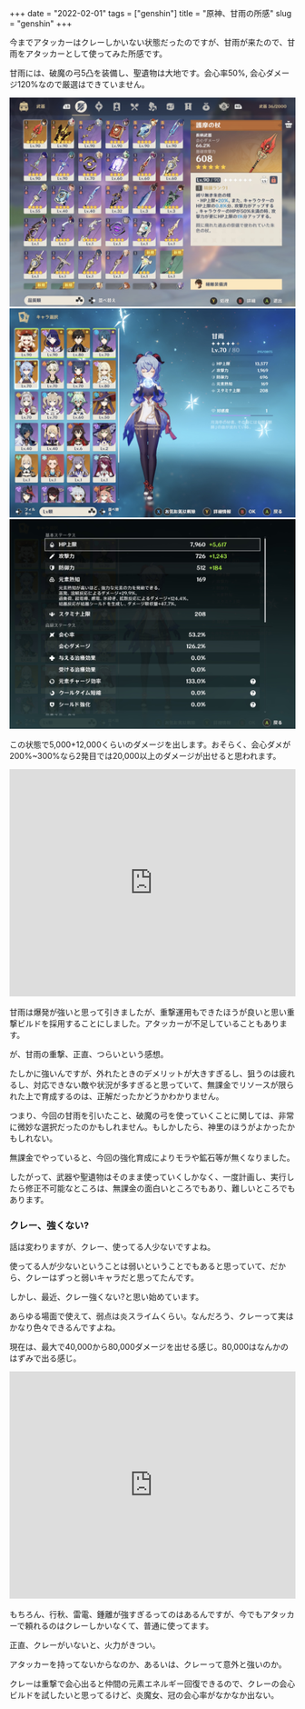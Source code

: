 +++
date = "2022-02-01"
tags = ["genshin"]
title = "原神、甘雨の所感"
slug = "genshin"
+++

今までアタッカーはクレーしかいない状態だったのですが、甘雨が来たので、甘雨をアタッカーとして使ってみた所感です。

甘雨には、破魔の弓5凸を装備し、聖遺物は大地です。会心率50%, 会心ダメージ120%なので厳選はできていません。

![](https://raw.githubusercontent.com/syui/img/master/other/genshin_20220201_0001.jpg)
![](https://raw.githubusercontent.com/syui/img/master/other/genshin_20220201_0002.jpg)
![](https://raw.githubusercontent.com/syui/img/master/other/genshin_20220201_0003.jpg)

この状態で5,000+12,000くらいのダメージを出します。おそらく、会心ダメが200%~300%なら2発目では20,000以上のダメージが出せると思われます。

<iframe width="100%" height="400" src="https://www.youtube.com/embed/J1mKi8uFb90" frameborder="0" allow="autoplay; encrypted-media" allowfullscreen></iframe>

甘雨は爆発が強いと思って引きましたが、重撃運用もできたほうが良いと思い重撃ビルドを採用することにしました。アタッカーが不足していることもあります。

が、甘雨の重撃、正直、つらいという感想。

たしかに強いんですが、外れたときのデメリットが大きすぎるし、狙うのは疲れるし、対応できない敵や状況が多すぎると思っていて、無課金でリソースが限られた上で育成するのは、正解だったかどうかわかりません。

つまり、今回の甘雨を引いたこと、破魔の弓を使っていくことに関しては、非常に微妙な選択だったのかもしれません。もしかしたら、神里のほうがよかったかもしれない。

無課金でやっていると、今回の強化育成によりモラや鉱石等が無くなりました。

したがって、武器や聖遺物はそのまま使っていくしかなく、一度計画し、実行したら修正不可能なところは、無課金の面白いところでもあり、難しいところでもあります。

### クレー、強くない?

話は変わりますが、クレー、使ってる人少ないですよね。

使ってる人が少ないということは弱いということでもあると思っていて、だから、クレーはずっと弱いキャラだと思ってたんです。

しかし、最近、クレー強くない?と思い始めています。

あらゆる場面で使えて、弱点は炎スライムくらい。なんだろう、クレーって実はかなり色々できるんですよね。

現在は、最大で40,000から80,000ダメージを出せる感じ。80,000はなんかのはずみで出る感じ。

<iframe width="100%" height="400" src="https://www.youtube.com/embed/9pJPXPyuJmc" frameborder="0" allow="autoplay; encrypted-media" allowfullscreen></iframe>

もちろん、行秋、雷電、鍾離が強すぎるってのはあるんですが、今でもアタッカーで頼れるのはクレーしかいなくて、普通に使ってます。

正直、クレーがいないと、火力がきつい。

アタッカーを持ってないからなのか、あるいは、クレーって意外と強いのか。

クレーは重撃で会心出ると仲間の元素エネルギー回復できるので、クレーの会心ビルドを試したいと思ってるけど、炎魔女、冠の会心率がなかなか出ない。


